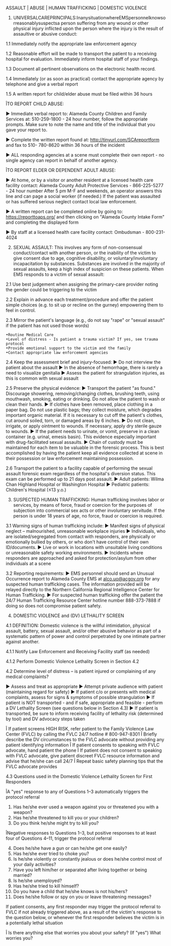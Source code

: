 ASSAULT | ABUSE | HUMAN TRAFFICKING | DOMESTIC VIOLENCE

1. UNIVERSALCAREPRINCIPALS:InanysituationwhereEMSpersonnelknowsorreasonablysuspectsa person suffering from any wound or other physical injury inflicted upon the person where the injury is the result of assaultive or abusive conduct:

1.1 Immediately notify the appropriate law enforcement agency

1.2 Reasonable effort will be made to transport the patient to a receiving hospital for evaluation. Immediately inform hospital staff of your findings.

1.3 Document all pertinent observations on the electronic health record.

1.4 Immediately (or as soon as practical) contact the appropriate agency by telephone and give a verbal report

1.5 A written report for child/elder abuse must be filed within 36 hours

ÎTO REPORT CHILD ABUSE:

► Immediate verbal report to: Alameda County Children and Family Services at: 510-259-1800 - 24 hour number, follow the appropriate prompts. Make sure to note the name and title of the individual that you gave your report to.

► Complete the written report found at: http://tinyurl.com/SCAreportform and fax to 510- 780-8620 within 36 hours of the incident

► ALL responding agencies at a scene must complete their own report - no single agency can report in behalf of another agency.

ÎTO REPORT ELDER OR DEPENDENT ADULT ABUSE:

► At home, or by a visitor or another resident at a licensed health care facility contact: Alameda County Adult Protective Services - 866-225-5277 - 24 hour number After 5 pm M-F and weekends, an operator answers this line and can page a social worker (if needed.) If the patient was assaulted or has suffered serious neglect contact local law enforcement.

► A written report can be completed online by going to: https://reporttoaps.org/ and then clicking on "Alameda County Intake Form" and completing the displayed form

► By staff at a licensed health care facility contact: Ombudsman - 800-231-4024

2. SEXUAL ASSAULT: This involves any form of non-consensual conduct/contact with another person, or the inability of the victim to give consent due to age, cognitive disability, or voluntary/involuntary incapacitation by substances. Substances are involved in the majority of sexual assaults, keep a high index of suspicion on these patients. When EMS responds to a victim of sexual assault:

2.1 Use best judgement when assigning the primary-care provider noting the gender could be triggering to the victim

2.2 Explain in advance each treatment/procedure and offer the patient simple choices (e.g. to sit up or recline on the gurney) empowering them to feel in control.

2.3 Mirror the patient's language (e.g., do not say "rape" or "sexual assault" if the patient has not used those words)

    •Routine Medical Care
    •Level of distress - Is patient a trauma victim? If yes, see trauma protocol 
    •Provide emotional support to the victim and the family
    •Contact appropriate law enforcement agencies

2.4 Keep the assessment brief and injury-focused: 
► Do not interview the patient about the assault
► In the absence of hemorrhage, there is rarely a need to visualize genitalia
► Assess the patient for strangulation injuries, as this is common with sexual assault

2.5 Preserve the physical evidence:
► Transport the patient "as found." Discourage showering, removing/changing clothes, brushing teeth, using mouthwash, smoking, eating or drinking. Do not allow the patient to wash or clean their hands.
► If clothes have been removed, place clothing in a paper bag. Do not use plastic bags; they collect moisture, which degrades important organic material. If it is necessary to cut off the patient's clothes, cut around soiled, torn, or damaged areas by 6 inches.
► Do not clean, irrigate, or apply ointment to wounds. If necessary, apply dry sterile gauze to wounds.
► If the patient needs to urinate, or vomit, preserve in a clean container (e.g. urinal, emesis basin). This evidence especially important with drug-facilitated sexual assaults.
► Chain of custody must be maintained for each item to be valuable in the forensic process. This is best accomplished by having the patient keep all evidence collected at scene in their possession or law enforcement maintaining possession.

2.6 Transport the patient to a facility capable of performing the sexual assault forensic exam regardless of the hospital's diversion status. This exam can be performed up to 21 days post assault.
► Adult patients: Wilma Chan Highland Hospital or Washington Hospital
► Pediatric patients: Children's Hospital (≤13 y.o.)

3. SUSPECTED HUMAN TRAFFICKING: Human trafficking involves labor or services, by means of force, fraud or coercion for the purposes of subjection into commercial sex acts or other involuntary servitude. If the person is under 18 years of age, no force, fraud or coercion is required.

3.1 Warning signs of human trafficking include:
► Manifest signs of physical neglect – malnourished, unreasonable workplace injuries
► Individuals, who are isolated/segregated from contact with responders, are physically or emotionally bullied by others, or who don't have control of their own ID/documents.
► Live or work in locations with unsuitable living conditions or unreasonable safety working environments.
► Incidents where responders are approached and asked for protection/asylum from other individuals at a scene

3.2 Reporting requirements:
► EMS personnel should send an Unusual Occurrence report to Alameda County EMS at alco.uo@acgov.org for any suspected human trafficking cases. The information provided will be relayed directly to the Northern California Regional Intelligence Center for Human Trafficking.
► For suspected human trafficking offer the patient the 24/7 Human Trafficking Resource Center hotline number 888-373-7888 if doing so does not compromise patient safety.

4. DOMESTIC VIOLENCE and (DV) LETHALITY SCREEN

4.1 DEFINITION: Domestic violence is the willful intimidation, physical assault, battery, sexual assault, and/or other abusive behavior as part of a systematic pattern of power and control perpetrated by one intimate partner against another.

4.1.1 Notify Law Enforcement and Receiving Facility staff (as needed)

4.1.2 Perform Domestic Violence Lethality Screen in Section 4.2

4.2 Determine level of distress – is patient injured or complaining of any medical complaints?

► Assess and treat as appropriate
► Attempt private audience with patient (maintaining regard for safety)
► If patient c/o or presents with medical complaints, assess for signs & symptoms of possible strangulation
► If patient is NOT transported - and if safe, appropriate and feasible - perform a DV Lethality Screen (see questions below in Section 4.3)
► If patient is transported, be sure to inform receiving facility of lethality risk (determined by tool) and DV advocacy steps taken

Î If patient screens HIGH RISK, refer patient to the Family Violence Law Center (FVLC) by calling the FVLC 24/7 hotline # 800-947-8301
Î Briefly describe the DV circumstances to the FVLC advocate without providing any patient identifying information
Î If patient consents to speaking with FVLC advocate, hand patient the phone
Î If patient does not consent to speaking with FVLC advocate, give patient discreet FVLC resource information and advise that he/she can call 24/7
Î Repeat basic safety planning tips that the FVLC advocate provides

4.3 Questions used in the Domestic Violence Lethality Screen for First Responders

ÎA "yes" response to any of Questions 1–3 automatically triggers the protocol referral

1. Has he/she ever used a weapon against you or threatened you with a weapon?
2. Has he/she threatened to kill you or your children?
3. Do you think he/she might try to kill you?

ÎNegative responses to Questions 1–3, but positive responses to at least four of Questions 4–11, trigger the protocol referral

4. Does he/she have a gun or can he/she get one easily?
5. Has he/she ever tried to choke you?
6. Is he/she violently or constantly jealous or does he/she control most of your daily activities?
7. Have you left him/her or separated after living together or being married?
8. Is he/she unemployed?
9. Has he/she tried to kill himself?
10. Do you have a child that he/she knows is not his/hers?
11. Does he/she follow or spy on you or leave threatening messages?

If patient consents, any first responder may trigger the protocol referral to FVLC if not already triggered above, as a result of the victim's response to the question below, or whenever the first responder believes the victim is in a potentially lethal situation

Î Is there anything else that worries you about your safety? (If "yes") What worries you?

